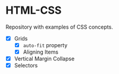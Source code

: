 # HTML-CSS

Repository with examples of CSS concepts.

- [x] Grids
  - [x] `auto-fit` property
  - [x] Aligning Items
- [x] Vertical Margin Collapse
- [x] Selectors

